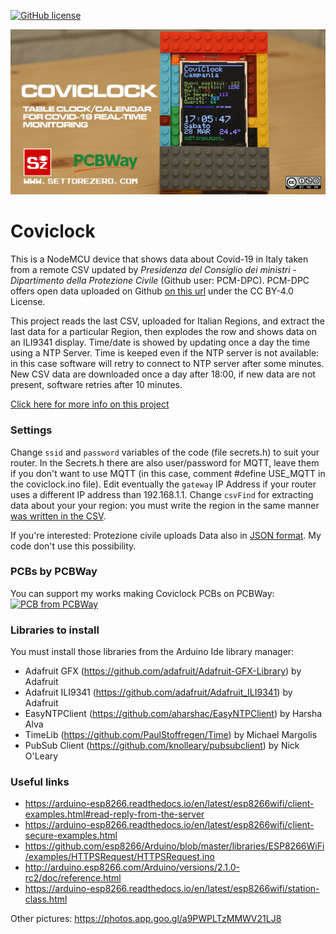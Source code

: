 [![GitHub license](https://img.shields.io/badge/License-CC%20BY--SA--NC%204.0-blue)](LICENSE)  

![coviclock](media/coviclock.jpg)

# Coviclock

This is a NodeMCU device that shows data about Covid-19 in Italy taken from a remote CSV updated by _Presidenza del Consiglio dei ministri - Dipartimento della Protezione Civile_ (Github user: PCM-DPC). PCM-DPC offers open data uploaded on Github [on this url](https://github.com/pcm-dpc/COVID-19) under the CC BY-4.0 License.
  
This project reads the last CSV, uploaded for Italian Regions, and extract the last data for a particular Region, then explodes the row and shows data on an ILI9341 display. Time/date is showed by updating once a day the time using a NTP Server. Time is keeped even if the NTP server is not available: in this case software will retry to connect to NTP server after some minutes. New CSV data are downloaded once a day after 18:00, if new data are not present, software retries after 10 minutes.

[Click here for more info on this project](https://www.settorezero.com/wordpress/en/coviclock-informazioni-tempo-reale-coronavirus-covid19/)  

### Settings
Change `ssid` and `password` variables of the code (file secrets.h) to suit your router. In the Secrets.h there are also user/password for MQTT, leave them if you don't want to use MQTT (in this case, comment #define USE_MQTT in the coviclock.ino file). 
Edit eventually the `gateway` IP Address if your router uses a different IP address than 192.168.1.1. Change `csvFind` for extracting data about your your region: you must write the region in the same manner [was written in the CSV](https://github.com/pcm-dpc/COVID-19/blob/master/dati-regioni/dpc-covid19-ita-regioni-latest.csv).  

If you're interested: Protezione civile uploads Data also in [JSON format](https://github.com/pcm-dpc/COVID-19/blob/master/dati-json/dpc-covid19-ita-regioni-latest.json). My code don't use this possibility.

### PCBs by PCBWay
You can support my works making Coviclock PCBs on PCBWay:   
[![PCB from PCBWay](https://www.pcbway.com/project/img/images/frompcbway.png)](https://www.pcbway.com/project/shareproject/Coviclock___Table_clock_calendar_showing_temperature_and_coronavirus_data_for_Italian_Regions.html)

### Libraries to install
You must install those libraries from the Arduino Ide library manager:  
- Adafruit GFX (https://github.com/adafruit/Adafruit-GFX-Library) by Adafruit
- Adafruit ILI9341 (https://github.com/adafruit/Adafruit_ILI9341) by Adafruit
- EasyNTPClient (https://github.com/aharshac/EasyNTPClient) by Harsha Alva
- TimeLib (https://github.com/PaulStoffregen/Time) by Michael Margolis
- PubSub Client (https://github.com/knolleary/pubsubclient) by Nick O'Leary

### Useful links
- https://arduino-esp8266.readthedocs.io/en/latest/esp8266wifi/client-examples.html#read-reply-from-the-server
- https://arduino-esp8266.readthedocs.io/en/latest/esp8266wifi/client-secure-examples.html
- https://github.com/esp8266/Arduino/blob/master/libraries/ESP8266WiFi/examples/HTTPSRequest/HTTPSRequest.ino
- http://arduino.esp8266.com/Arduino/versions/2.1.0-rc2/doc/reference.html
- https://arduino-esp8266.readthedocs.io/en/latest/esp8266wifi/station-class.html  

Other pictures: https://photos.app.goo.gl/a9PWPLTzMMWV21LJ8

